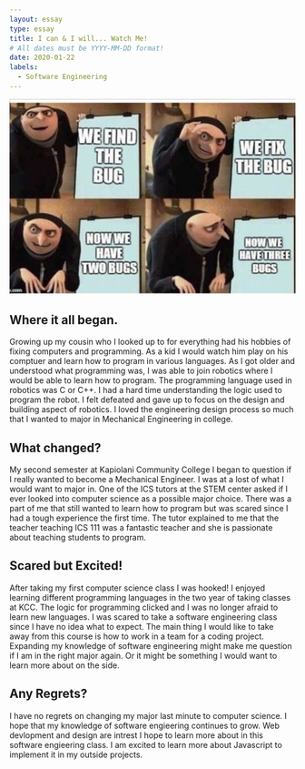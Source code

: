 ```yaml
---
layout: essay
type: essay
title: I can & I will... Watch Me! 
# All dates must be YYYY-MM-DD format!
date: 2020-01-22
labels:
  - Software Engineering 
---
```


<img class="ui medium left floated image" src="../images/bug.png">

## Where it all began.
Growing up my cousin who I looked up to for everything had his hobbies of fixing computers and programming. As a kid I would watch him play on his comptuer and learn how to program in various languages. As I got older and understood what programming was, I was able to join robotics where I would be able to learn how to program. The programming language used in robotics was C or C++. I had a hard time understanding the logic used to program the robot. I felt defeated and gave up to focus on the design and building aspect of robotics. I loved the engineering design process so much that I wanted to major in Mechanical Engineering in college. 

## What changed?
My second semester at Kapiolani Community College I began to question if I really wanted to become a Mechanical Engineer. I was at a lost of what I would want to major in. One of the ICS tutors at the STEM center asked if I ever looked into computer science as a possible major choice. There was a part of me that still wanted to learn how to program but was scared since I had a tough experience the first time. The tutor explained to me that the teacher teaching ICS 111 was a fantastic teacher and she is passionate about teaching students to program. 

## Scared but Excited!
After taking my first computer science class I was hooked! I enjoyed learning different programming languages in the two year of taking classes at KCC. The logic for programming clicked and I was no longer afraid to learn new languages. I was scared to take a software engineering class since I have no idea what to expect. The main thing I would like to take away from this course is how to work in a team for a coding project. Expanding my knowledge of software engineering might make me question if I am in the right major again. Or it might be something I would want to learn more about on the side. 

## Any Regrets?
I have no regrets on changing my major last minute to computer science. I hope that my knowledge of software engieering continues to grow. Web devlopment and design are intrest I hope to learn more about in this software engieering class. I am excited to learn more about Javascript to implement it in my outside projects. 
